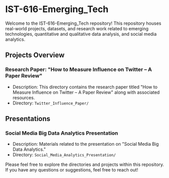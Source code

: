 # IST-616-Emerging_Tech 

Welcome to the IST-616-Emerging_Tech repository! This repository houses real-world projects, datasets, and research work related to emerging technologies, quantitative and qualitative data analysis, and social media analytics.

## Projects Overview

### Research Paper: "How to Measure Influence on Twitter – A Paper Review"
- Description: This directory contains the research paper titled "How to Measure Influence on Twitter – A Paper Review" along with associated resources.
- Directory: `Twitter_Influence_Paper/`

## Presentations

### Social Media Big Data Analytics Presentation
- Description: Materials related to the presentation on "Social Media Big Data Analytics."
- Directory: `Social_Media_Analytics_Presentation/`

Please feel free to explore the directories and projects within this repository. If you have any questions or suggestions, feel free to reach out!
